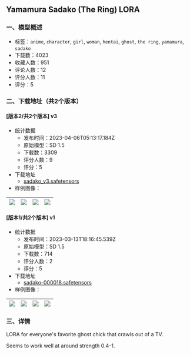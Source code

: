 ## Yamamura Sadako (The Ring) LORA
### 一、模型概述

- 标签：`anime`, `character`, `girl`, `woman`, `hentai`, `ghost`, `the ring`, `yamamura`, `sadako`
- 下载数：4023
- 收藏人数：951
- 评论人数：12
- 评分人数：11
- 评分：5

### 二、下载地址（共2个版本）

#### [版本2/共2个版本] v3

- 统计数据
  - 发布时间：2023-04-06T05:13:17.184Z
  - 原始模型：SD 1.5
  - 下载数：3309
  - 评分人数：9
  - 评分：5
- 下载地址
  - [sadako_v3.safetensors](https://civitai.com/api/download/models/22448)
- 样例图像：

| <img src="https://image.civitai.com/xG1nkqKTMzGDvpLrqFT7WA/0074766f-9f4c-4309-f845-3fa0e2820a00/width=450/241503.jpeg" /> | <img src="https://image.civitai.com/xG1nkqKTMzGDvpLrqFT7WA/d2941962-6907-4eab-ee93-c99240a81000/width=450/241502.jpeg" /> | <img src="https://image.civitai.com/xG1nkqKTMzGDvpLrqFT7WA/7a7d0629-2484-4c0c-904a-13796b54e700/width=450/241501.jpeg" /> | <img src="https://image.civitai.com/xG1nkqKTMzGDvpLrqFT7WA/6253353b-fae6-41f8-2d18-64eb54f72600/width=450/241500.jpeg" /> |
| ---- | ---- | ---- | ---- |

#### [版本1/共2个版本] v1

- 统计数据
  - 发布时间：2023-03-13T18:16:45.539Z
  - 原始模型：SD 1.5
  - 下载数：714
  - 评分人数：2
  - 评分：5
- 下载地址
  - [sadako-000018.safetensors](https://civitai.com/api/download/models/21363)
- 样例图像：

| <img src="https://image.civitai.com/xG1nkqKTMzGDvpLrqFT7WA/cfacde2f-54fb-47fe-7717-6ad714cf4e00/width=450/226693.jpeg" /> | <img src="https://image.civitai.com/xG1nkqKTMzGDvpLrqFT7WA/b632fc67-ecde-482b-b9ab-12aa6383b700/width=450/226698.jpeg" /> | <img src="https://image.civitai.com/xG1nkqKTMzGDvpLrqFT7WA/0c8be011-1380-45e6-ba6b-af349ce37000/width=450/226697.jpeg" /> | <img src="https://image.civitai.com/xG1nkqKTMzGDvpLrqFT7WA/2843e4d4-5621-4435-9777-e95343be0500/width=450/226696.jpeg" /> |
| ---- | ---- | ---- | ---- |


### 三、详情
<p>LORA for everyone's favorite ghost chick that crawls out of a TV.</p><p>Seems to work well at around strength 0.4-1.</p>